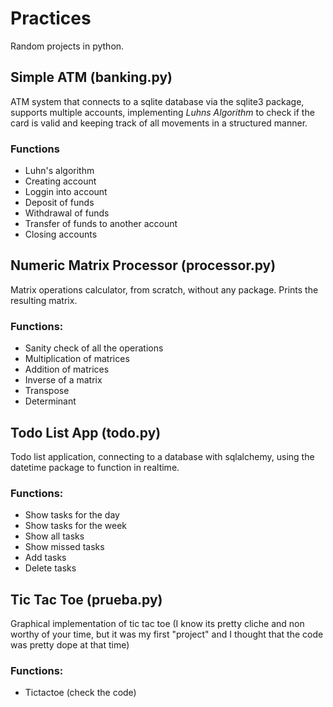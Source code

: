 # Practices

Random projects in python.
## Simple ATM (banking.py)
ATM system that connects to a sqlite database via the sqlite3 package, supports multiple accounts, implementing *Luhns Algorithm* to check if the card is valid and keeping track of all movements in a structured manner.
### Functions
- Luhn's algorithm
- Creating account
- Loggin into account
- Deposit of funds
- Withdrawal of funds
- Transfer of funds to another account
- Closing accounts

## Numeric Matrix Processor (processor.py)
Matrix operations calculator, from scratch, without any package. Prints the resulting matrix.
### Functions:
- Sanity check of all the operations
- Multiplication of matrices
- Addition of matrices
- Inverse of a matrix
- Transpose
- Determinant

## Todo List App (todo.py)
Todo list application, connecting to a database with sqlalchemy, using the datetime package to function in realtime.
### Functions:
- Show tasks for the day
- Show tasks for the week
- Show all tasks
- Show missed tasks
- Add tasks
- Delete tasks

## Tic Tac Toe (prueba.py)
Graphical implementation of tic tac toe (I know its pretty cliche and non worthy of your time, but it was my first "project" and I thought that the code was pretty dope at that time)
### Functions:
- Tictactoe (check the code)
